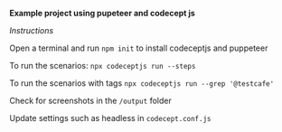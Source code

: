**Example project using pupeteer and codecept js**


_Instructions_

Open a terminal and run `npm init` to install codeceptjs and puppeteer

To run the scenarios: `npx codeceptjs run --steps`

To run the scenarios with tags `npx codeceptjs run --grep '@testcafe'` 

Check for screenshots in the  `/output` folder

Update settings such as headless in `codecept.conf.js`